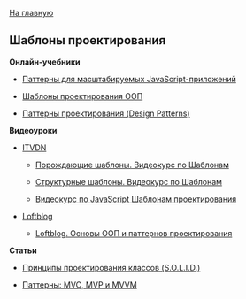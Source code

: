 [На главную](README.md)


## Шаблоны проектирования


**Онлайн-учебники**

- [Паттерны для масштабируемых JavaScript-приложений](http://largescalejs.ru/)

- [Шаблоны проектирования ООП](http://andrey.moveax.ru/design-patterns/oop/)

- [Паттерны проектирования (Design Patterns)](http://cpp-reference.ru/patterns/)


**Видеоуроки**

- [ITVDN](https://www.youtube.com/user/CBSystematicsTV/playlists)

  * [Порождающие шаблоны. Видеокурс по Шаблонам](https://www.youtube.com/playlist?list=PLvItDmb0sZw_5Ej9-WTWMoQMAMnqT2PAa)

  * [Структурные шаблоны. Видеокурс по Шаблонам](https://www.youtube.com/playlist?list=PLvItDmb0sZw8kdpln63hfjMduueAuiiza)

  * [Видеокурс по JavaScript Шаблонам проектирования](https://www.youtube.com/playlist?list=PLvItDmb0sZw9GTaAsuPGRydAUG61MnCsy)

- [Loftblog](http://loftblog.ru/courses/)

  * [Loftblog. Основы ООП и паттернов проектирования](http://loftblog.ru/category/courses/oop-and-design-patterns/)


**Статьи**

- [Принципы проектирования классов (S.O.L.I.D.)](http://blog.byndyu.ru/2009/10/solid.html)

- [Паттерны: MVC, MVP и MVVM](https://outcoldman.com/ru/archive/2010/02/22/%D0%BF%D0%B0%D1%82%D1%82%D0%B5%D1%80%D0%BD%D1%8B-mvc-mvp-%D0%B8-mvvm/)
